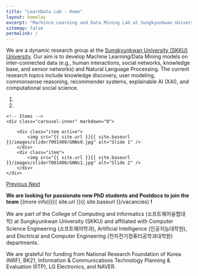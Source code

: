 ```yaml
---
title: "LearnData Lab - Home"
layout: homelay
excerpt: "Marhince Learning and Data Mining Lab at Sungkyunkwan University (SKKU)"
sitemap: false
permalink: /
---
```


We are a dynamic research group at the [Sungkyunkwan University (SKKU) University](https://en.wikipedia.org/wiki/Sungkyunkwan_University). Our aim is to develop Machine Learning/Data Mining models on inter-connected data (e.g., human interactions, social networks, knowledge base, and sensor networks) and Natural Language Processing. The current research topics include knowledge discovery, user modeling, commonsense reasoning, recommender systems, explainable AI (XAI), and computational social science.


<div markdown="0" id="carousel" class="carousel slide" data-ride="carousel" data-interval="5000" data-pause="hover" >
    <!-- Menu -->
    <ol class="carousel-indicators">
        <li data-target="#carousel" data-slide-to="0" class="active"></li>
        <li data-target="#carousel" data-slide-to="1"></li>
    </ol>

    <!-- Items -->
    <div class="carousel-inner" markdown="0">

        <div class="item active">
            <img src="{{ site.url }}{{ site.baseurl }}/images/slider7001400/GNNs0.jpg" alt="Slide 1" />
        </div>
        <div class="item">
            <img src="{{ site.url }}{{ site.baseurl }}/images/slider7001400/GNNs1.jpg" alt="Slide 2" />
        </div>
    </div>
  <a class="left carousel-control" href="#carousel" role="button" data-slide="prev">
    <span class="glyphicon glyphicon-chevron-left" aria-hidden="true"></span>
    <span class="sr-only">Previous</span>
  </a>
  <a class="right carousel-control" href="#carousel" role="button" data-slide="next">
    <span class="glyphicon glyphicon-chevron-right" aria-hidden="true"></span>
    <span class="sr-only">Next</span>
  </a>
</div>


 **We are  looking for passionate new PhD students and Postdocs to join the team** [(more info)]({{ site.url }}{{ site.baseurl }}/vacancies) **!**

We are part of the College of Computing and Informatics (소프트웨어융합대학) at Sungkyunkwan University (SKKU) and affiliated with Computer Science Engineering (소프트웨어학과), Artificial Intelligence (인공지능대학원), and Electrical and Computer Engineering (전자전기컴퓨터공학과대학원) departments.

We are grateful for funding from National Research Foundation of Korea (NRF), BK21, Information & Communications Technology Planning & Evaluation (IITP), LG Electronics, and NAVER.
<br />

<!-- <figure class="fourth">
  <img src="{{ site.url }}{{ site.baseurl }}/images/logopic/Logo_NRF.jpg" style="width: 200px;">
  <img src="{{ site.url }}{{ site.baseurl }}/images/logopic/Logo_IITP.jpg" style="width: 200px;">
  <img src="{{ site.url }}{{ site.baseurl }}/images/logopic/Logo_BK21.jpg" style="width: 200px">

</figure>
 -->
<!-- <br /> -->
